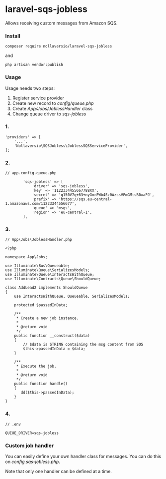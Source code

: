 # laravel-sqs-jobless

Allows receiving custom messages from Amazon SQS.

### Install

```
composer require nollaversio/laravel-sqs-jobless

```

and

```
php artisan vendor:publish

```

### Usage

Usage needs two steps:

1. Register service provider
2. Create new record to *config/queue.php*
3. Create *App/Jobs/JoblessHandler* class
4. Change queue driver to *sqs-jobless*


### 1.

```
'providers' => [
    '...',
    'Nollaversio\SQSJobless\JoblessSQSServiceProvider',
];

```

### 2.

```
// app.config.queue.php

        'sqs-jobless' => [
            'driver' => 'sqs-jobless',
            'key' => '1122334455667788XX',
            'secret' => 'q150V7q+63+nyGmrPWb4Sz0AzssVPmGMtsB0xaPJ',
            'prefix' => 'https://sqs.eu-central-1.amazonaws.com/11223344556677',
            'queue' => 'msgs',
            'region' => 'eu-central-1',
        ], 
```

### 3.

```
// App\Jobs\JoblessHandler.php

<?php

namespace App\Jobs;

use Illuminate\Bus\Queueable;
use Illuminate\Queue\SerializesModels;
use Illuminate\Queue\InteractsWithQueue;
use Illuminate\Contracts\Queue\ShouldQueue;

class AddLead2 implements ShouldQueue
{
    use InteractsWithQueue, Queueable, SerializesModels;

    protected $passedInData;

    /**
     * Create a new job instance.
     *
     * @return void
     */
    public function __construct($data)
    {
        // $data is STRING containing the msg content from SQS
        $this->passedInData = $data;
    }

    /**
     * Execute the job.
     *
     * @return void
     */
    public function handle()
    {
       dd($this->passedInData);
    }
}

```

### 4.

```
// .env

QUEUE_DRIVER=sqs-jobless

```

### Custom job handler

You can easily define your own handler class for messages. You can do this on *config.sqs-jobless.php*. 

Note that only one handler can be defined at a time.
